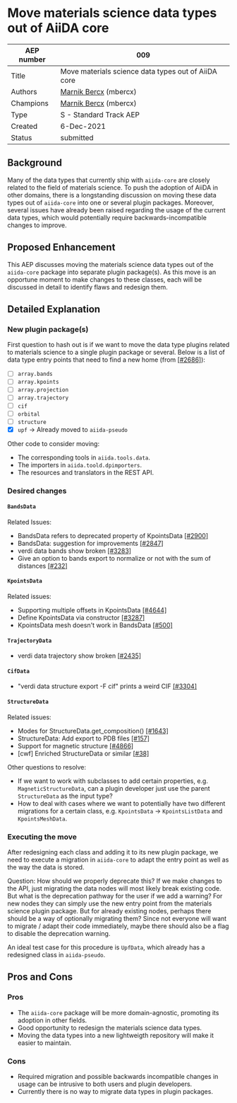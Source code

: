 # Move materials science data types out of AiiDA core

| AEP number | 009                                                          |
|------------|--------------------------------------------------------------|
| Title      | Move materials science data types out of AiiDA core          |
| Authors    | [Marnik Bercx](mailto:marnik.bercx@epfl.ch) (mbercx)         |
| Champions  | [Marnik Bercx](mailto:marnik.bercx@epfl.ch) (mbercx)         |
| Type       | S - Standard Track AEP                                       |
| Created    | 6-Dec-2021                                                   |
| Status     | submitted                                                    |

## Background

Many of the data types that currently ship with `aiida-core` are closely related to the field of materials science.
To push the adoption of AiiDA in other domains, there is a longstanding discussion on moving these data types out of `aiida-core` into one or several plugin packages.
Moreover, several issues have already been raised regarding the usage of the current data types, which would potentially require backwards-incompatible changes to improve.

## Proposed Enhancement 

This AEP discusses moving the materials science data types out of the `aiida-core` package into separate plugin package(s).
As this move is an opportune moment to make changes to these classes, each will be discussed in detail to identify flaws and redesign them.

## Detailed Explanation 

### New plugin package(s)

First question to hash out is if we want to move the data type plugins related to materials science to a single plugin package or several.
Below is a list of data type entry points that need to find a new home (from [[#2686]](https://github.com/aiidateam/aiida-core/issues/2686)):

- [ ] `array.bands`
- [ ] `array.kpoints`
- [ ] `array.projection`
- [ ] `array.trajectory`
- [ ] `cif`
- [ ] `orbital`
- [ ] `structure`
- [X] `upf` -> Already moved to `aiida-pseudo`

Other code to consider moving:

* The corresponding tools in `aiida.tools.data`.
* The importers in `aiida.toold.dpimporters`.
* The resources and translators in the REST API.

### Desired changes

#### `BandsData`

Related Issues:

* BandsData refers to deprecated property of KpointsData [[#2900]](https://github.com/aiidateam/aiida-core/issues/2900)
* BandsData: suggestion for improvements [[#2847]](https://github.com/aiidateam/aiida-core/issues/2847)
* verdi data bands show broken [[#3283]](https://github.com/aiidateam/aiida-core/issues/3283)
* Give an option to bands export to normalize or not with the sum of distances [[#232]](https://github.com/aiidateam/aiida-core/issues/232)

#### `KpointsData`

Related issues:

* Supporting multiple offsets in KpointsData [[#4644]](https://github.com/aiidateam/aiida-core/issues/4644)
* Define KpointsData via constructor [[#3287]](https://github.com/aiidateam/aiida-core/issues/3287)
* KpointsData mesh doesn't work in BandsData [[#500]](https://github.com/aiidateam/aiida-core/issues/500)

#### `TrajectoryData`

* verdi data trajectory show broken [[#2435]](https://github.com/aiidateam/aiida-core/issues/2435)

#### `CifData`

* "verdi data structure export -F cif" prints a weird CIF [[#3304]](https://github.com/aiidateam/aiida-core/issues/3304)

#### `StructureData`

Related issues:

* Modes for StructureData.get_composition() [[#1643]](https://github.com/aiidateam/aiida-core/issues/1643)
* StructureData: Add export to PDB files [[#157]](https://github.com/aiidateam/aiida-core/issues/157)
* Support for magnetic structure [[#4866]](https://github.com/aiidateam/aiida-core/issues/4866)
* [cwf] Enriched StructureData or similar [[#38]](https://github.com/aiidateam/aiida-common-workflows/issues/38)

Other questions to resolve:

* If we want to work with subclasses to add certain properties, e.g. `MagneticStructureData`, can a plugin developer just use the parent `StructureData` as the input type?
* How to deal with cases where we want to potentially have two different migrations for a certain class, e.g. `KpointsData` -> `KpointsListData` and `KpointsMeshData`.

### Executing the move

After redesigning each class and adding it to its new plugin package, we need to execute a migration in `aiida-core` to adapt the entry point as well as the way the data is stored.

Question: How should we properly deprecate this?
If we make changes to the API, just migrating the data nodes will most likely break existing code.
But what is the deprecation pathway for the user if we add a warning?
For new nodes they can simply use the new entry point from the materials science plugin package.
But for already existing nodes, perhaps there should be a way of optionally migrating them?
Since not everyone will want to migrate / adapt their code immediately, maybe there should also be a flag to disable the deprecation warning.

An ideal test case for this procedure is `UpfData`, which already has a redesigned class in `aiida-pseudo`.

## Pros and Cons

### Pros
* The `aiida-core` package will be more domain-agnostic, promoting its adoption in other fields.
* Good opportunity to redesign the materials science data types.
* Moving the data types into a new lightweigth repository will make it easier to maintain.

### Cons
* Required migration and possible backwards incompatible changes in usage can be intrusive to both users and plugin developers.
* Currently there is no way to migrate data types in plugin packages.
